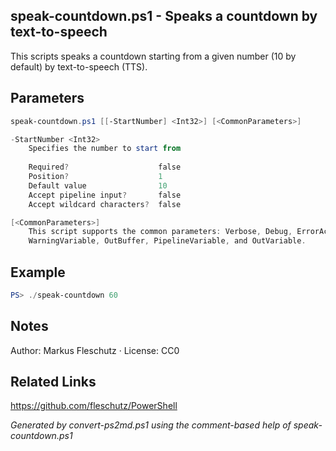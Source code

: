 ## speak-countdown.ps1 - Speaks a countdown by text-to-speech

This scripts speaks a countdown starting from a given number (10 by default) by text-to-speech (TTS).

## Parameters
```powershell
speak-countdown.ps1 [[-StartNumber] <Int32>] [<CommonParameters>]

-StartNumber <Int32>
    Specifies the number to start from
    
    Required?                    false
    Position?                    1
    Default value                10
    Accept pipeline input?       false
    Accept wildcard characters?  false

[<CommonParameters>]
    This script supports the common parameters: Verbose, Debug, ErrorAction, ErrorVariable, WarningAction, 
    WarningVariable, OutBuffer, PipelineVariable, and OutVariable.
```

## Example
```powershell
PS> ./speak-countdown 60

```

## Notes
Author: Markus Fleschutz · License: CC0

## Related Links
https://github.com/fleschutz/PowerShell

*Generated by convert-ps2md.ps1 using the comment-based help of speak-countdown.ps1*

